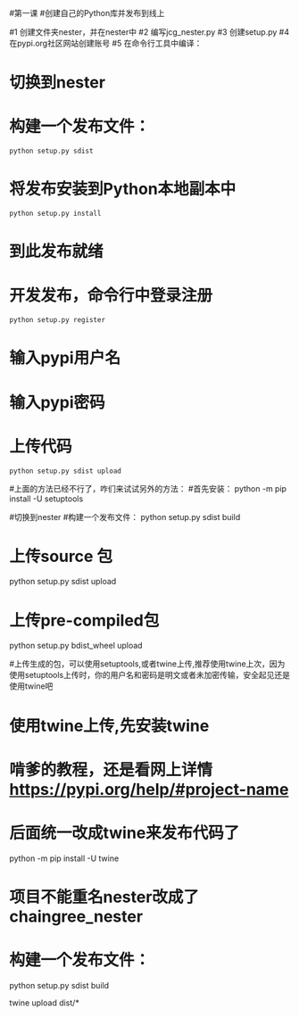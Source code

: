 #第一课
#创建自己的Python库并发布到线上


#1 创建文件夹nester，并在nester中
#2 编写jcg_nester.py
#3 创建setup.py
#4 在pypi.org社区网站创建账号
#5 在命令行工具中编译：

#	 切换到nester
#	构建一个发布文件：
	python setup.py sdist
#	将发布安装到Python本地副本中
	python setup.py install
#	到此发布就绪
#	开发发布，命令行中登录注册
	python setup.py register
#	输入pypi用户名
#	输入pypi密码
#	上传代码
	python setup.py sdist upload


#上面的方法已经不行了，咋们来试试另外的方法：
#首先安装：
python -m pip install -U setuptools

#切换到nester
#构建一个发布文件：
python setup.py sdist build
# 上传source 包
python setup.py sdist upload
# 上传pre-compiled包
python setup.py bdist_wheel upload

#上传生成的包，可以使用setuptools,或者twine上传,推荐使用twine上次，因为使用setuptools上传时，你的用户名和密码是明文或者未加密传输，安全起见还是使用twine吧
# 使用twine上传,先安装twine

# 啃爹的教程，还是看网上详情 https://pypi.org/help/#project-name
# 后面统一改成twine来发布代码了
python -m pip install -U  twine
# 项目不能重名nester改成了chaingree_nester

#	构建一个发布文件：
python setup.py sdist build
	
twine upload dist/*